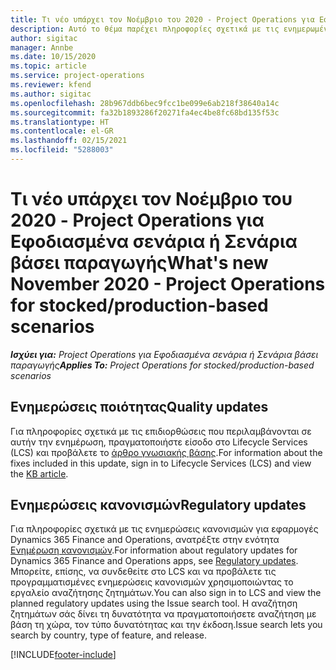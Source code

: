 ```yaml
---
title: Τι νέο υπάρχει τον Νοέμβριο του 2020 - Project Operations για Εφοδιασμένα σενάρια ή Σενάρια βάσει παραγωγής
description: Αυτό το θέμα παρέχει πληροφορίες σχετικά με τις ενημερωμένες εκδόσεις ποιότητας που είναι διαθέσιμες στην έκδοση του Νοεμβρίου 2020 των λειτουργιών έργου για Εφοδιασμένα σενάρια ή Σενάρια βάσει παραγωγής.
author: sigitac
manager: Annbe
ms.date: 10/15/2020
ms.topic: article
ms.service: project-operations
ms.reviewer: kfend
ms.author: sigitac
ms.openlocfilehash: 28b967ddb6bec9fcc1be099e6ab218f38640a14c
ms.sourcegitcommit: fa32b1893286f20271fa4ec4be8fc68bd135f53c
ms.translationtype: HT
ms.contentlocale: el-GR
ms.lasthandoff: 02/15/2021
ms.locfileid: "5288003"
---
```

# <a name="whats-new-november-2020---project-operations-for-stockedproduction-based-scenarios"></a><span data-ttu-id="69c9d-103">Τι νέο υπάρχει τον Νοέμβριο του 2020 - Project Operations για Εφοδιασμένα σενάρια ή Σενάρια βάσει παραγωγής</span><span class="sxs-lookup"><span data-stu-id="69c9d-103">What's new November 2020 - Project Operations for stocked/production-based scenarios</span></span>

<span data-ttu-id="69c9d-104">_**Ισχύει για:** Project Operations για Εφοδιασμένα σενάρια ή Σενάρια βάσει παραγωγής_</span><span class="sxs-lookup"><span data-stu-id="69c9d-104">_**Applies To:** Project Operations for stocked/production-based scenarios_</span></span>

## <a name="quality-updates"></a><span data-ttu-id="69c9d-105">Ενημερώσεις ποιότητας</span><span class="sxs-lookup"><span data-stu-id="69c9d-105">Quality updates</span></span>

<span data-ttu-id="69c9d-106">Για πληροφορίες σχετικά με τις επιδιορθώσεις που περιλαμβάνονται σε αυτήν την ενημέρωση, πραγματοποιήστε είσοδο στο Lifecycle Services (LCS) και προβάλετε το [άρθρο γνωσιακής βάσης](https://fix.lcs.dynamics.com/Issue/Details?bugId=488609&amp;dbType=3&amp;qc=8251e8e1d5e2386de850599926c1adc3fec8e2ba25308036d22cdfe0a1c28fc7).</span><span class="sxs-lookup"><span data-stu-id="69c9d-106">For information about the fixes included in this update, sign in to Lifecycle Services (LCS) and view the [KB article](https://fix.lcs.dynamics.com/Issue/Details?bugId=488609&amp;dbType=3&amp;qc=8251e8e1d5e2386de850599926c1adc3fec8e2ba25308036d22cdfe0a1c28fc7).</span></span>

## <a name="regulatory-updates"></a><span data-ttu-id="69c9d-107">Ενημερώσεις κανονισμών</span><span class="sxs-lookup"><span data-stu-id="69c9d-107">Regulatory updates</span></span>

<span data-ttu-id="69c9d-108">Για πληροφορίες σχετικά με τις ενημερώσεις κανονισμών για εφαρμογές Dynamics 365 Finance and Operations, ανατρέξτε στην ενότητα [Ενημέρωση κανονισμών](https://docs.microsoft.com/dynamics365/finance/localizations/regulatory-updates).</span><span class="sxs-lookup"><span data-stu-id="69c9d-108">For information about regulatory updates for Dynamics 365 Finance and Operations apps, see [Regulatory updates](https://docs.microsoft.com/dynamics365/finance/localizations/regulatory-updates).</span></span> <span data-ttu-id="69c9d-109">Μπορείτε, επίσης, να συνδεθείτε στο LCS και να προβάλετε τις προγραμματισμένες ενημερώσεις κανονισμών χρησιμοποιώντας το εργαλείο αναζήτησης ζητημάτων.</span><span class="sxs-lookup"><span data-stu-id="69c9d-109">You can also sign in to LCS and view the planned regulatory updates using the Issue search tool.</span></span> <span data-ttu-id="69c9d-110">Η αναζήτηση ζητημάτων σάς δίνει τη δυνατότητα να πραγματοποιήσετε αναζήτηση με βάση τη χώρα, τον τύπο δυνατότητας και την έκδοση.</span><span class="sxs-lookup"><span data-stu-id="69c9d-110">Issue search lets you search by country, type of feature, and release.</span></span>


[!INCLUDE[footer-include](../../includes/footer-banner.md)]